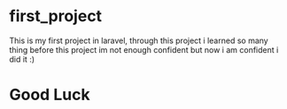 # first_project
This is my first project in laravel, through this project i learned so many thing before this project im not enough confident but now i am confident i did it :)
<br>
<h1>Good Luck</h1>